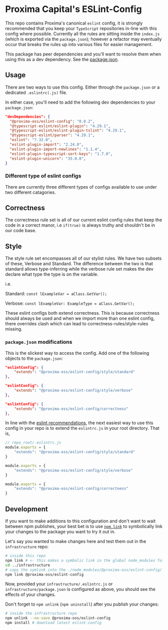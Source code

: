 # Proxima Capital's ESLint-Config

This repo contains Proxima's canonical `eslint` config, it is strongly
recommended that you keep your `TypeScript` repositories in-line with
this config where possible. Currently all the rules are sitting inside
the `index.js` (which is exported via the `package.json`); however a
refactor may eventually occur that breaks the rules up into various files
for easier management.

This package has peer dependencies and you'll want to resolve them when
using this as a dev dependency.
See the [package.json](https://github.com/proximacapital/typescript-template/blob/dev/package.json).

## Usage

There are two ways to use this config. Either through the `package.json`
or a dedicated `.eslintrc(.js)` file.

In either case, you'll need to add the following dev dependencies to your `package.json`:

```json
"devDependencies": {
  "@proxima-oss/eslint-config": "0.0.2",
  "@typescript-eslint/eslint-plugin": "4.29.1",
  "@typescript-eslint/eslint-plugin-tslint": "4.29.1",
  "@typescript-eslint/parser": "4.29.1",
  "eslint": "7.32.0",
  "eslint-plugin-import": "2.24.0",
  "eslint-plugin-import-newlines": "1.1.4",
  "eslint-plugin-typescript-sort-keys": "1.7.0",
  "eslint-plugin-unicorn": "35.0.0",
}
```

### Different type of eslint configs

There are currently three different types of configs available to use under two
different catagories.

## Correctness

The correctness rule set is all of our current eslint config rules that keep the
code in a correct manor, i.e `if(true)` is always truthy and shouldn't be in our
 code base.

## Style

The style rule set encompasses all of our stylist rules. We have two subsets of
these, Verbose and Standard. The difference between the two is that standard allows
type-inferring while the verbose rule set makes the dev declare what type the type
is on the variable.

i.e.

Standard: `const lExampleVar = aClass.GetVar();`

Verbose: `const lExampleVar: ExampleType = aClass.GetVar();`

These eslint configs both extend correctness. This is because correctness should
always be used and when we import more than one eslint config, there overrides
clash which can lead to correctness-rules/style-rules missing.

### `package.json` modifications

This is the slickest way to access the config. Add one of the following objects
to the `package.json`:

```json
"eslintConfig": {
    "extends": "@proxima-oss/eslint-config/style/standard"
},

"eslintConfig": {
    "extends": "@proxima-oss/eslint-config/style/verbose"
},

"eslintConfig": {
    "extends": "@proxima-oss/eslint-config/correctness"
},
```

In line with the [eslint recommendations](https://eslint.org/docs/developer-guide/shareable-configs),
the next easiest way to use this config in your repo is to extend the `eslintrc.js`
in your root directory. That is,

```js
// repo_root/.eslintrc.js
module.exports = {
    "extends": "@proxima-oss/eslint-config/style/standard"
}

module.exports = {
    "extends": "@proxima-oss/eslint-config/style/verbose"
}

module.exports = {
    "extends": "@proxima-oss/eslint-config/correctness"
}
```

## Development

If you want to make additions to this configuration and don't want to wait between
npm publishes, your best bet is to use [`npm link`](https://medium.com/dailyjs/how-to-use-npm-link-7375b6219557)
to symbolically link your changes to the package you want to try it out in.

Let's say you wanted to make changes here and test them out in the
`infrastructure` repo:

```bash
# inside this repo
npm link # <- this makes a symbolic link in the global node_modules folder
cd ../infrastructure
# copy the symlink into the ./node_modules/@proxima-oss/eslint-config/
npm link @proxima-oss/eslint-config
```

Now, provided your `infrastructure/.eslintrc.js` or `infrastructure/package.json`
is configured as above, you should see the effects of your changes.

Don't forget to `npm unlink` (`npm uninstall`) after you publish your changes:

```bash
# inside the infrastructure repo
npm unlink --no-save @proxima-oss/eslint-config
npm install # download latest eslint-config
```
